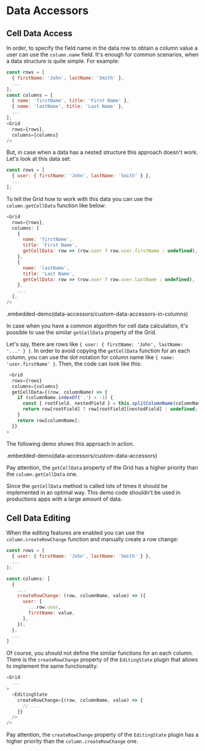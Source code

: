 # Data Accessors

## Cell Data Access

In order, to specify the field name in the data row to obtain a column value a user can use the `column.name` field. It's enough for common scenarios, when a data structure is quite simple. For example:

```js
const rows = [
  { firstName: 'John', lastName: 'Smith' },
  ...
];
const columns = [
  { name: 'firstName', title: 'First Name' },
  { name: 'lastName', title: 'Last Name' },
  ...
];
<Grid
  rows={rows},
  columns={columns}
/>
```

But, in case when a data has a nested structure this approach doesn't work. Let's look at this data set:

```js
const rows = [
  { user: { firstName: 'John', lastName: 'Smith' } },
  ...
];
```

To tell the Grid how to work with this data you can use the `column.getCellData` function like below:

```js
<Grid
  rows={rows},
  columns: [
    {
      name: 'firstName',
      title: 'First Name',
      getCellData: row => (row.user ? row.user.firstName : undefined),
    },
    {
      name: 'lastName',
      title: 'Last Name',
      getCellData: row => (row.user ? row.user.lastName : undefined),
    },
    ...
  ],
/>
```

.embedded-demo(data-accessors/custom-data-accessors-in-columns)

In case when you have a common algorithm for cell data calculation, it's possible to use the similar `getCellData` property of the Grid.

Let's say, there are rows like `{ user: { firstName: 'John', lastName: '...' } }`. In order to avoid copying the `getCellData` function for an each column, you can use the dot notation for column name like `{ name: 'user.firstName' }`. Then, the code can look like this:

```js
 <Grid
  rows={rows}
  columns={columns}
  getCellData={(row, columnName) => {
    if (columnName.indexOf('.') > -1) {
      const { rootField, nestedField } = this.splitColumnName(columnName);
      return row[rootField] ? row[rootField][nestedField] : undefined;
    }
    return row[columnName];
  }}
>
```

The following demo shows this approach in action.

.embedded-demo(data-accessors/custom-data-accessors)


Pay attention, the `getCellData` property of the Grid has a higher priority than the `column.getCellData` one.

Since the `getCellData` method is called lots of times it should be implemented in an optimal way. This demo code shouldn't be used in productions apps with a large amount of data.

## Cell Data Editing

 When the editing features are enabled you can use the `column.createRowChange` function and manually create a row change:

```js
const rows = [
  { user: { firstName: 'John', lastName: 'Smith' } },
  ...
];

const columns: [
  {
    ...
    createRowChange: (row, columnName, value) => ({
      user: {
        ...row.user,
        firstName: value,
      },
    }),
  },
  ...
]
```

Of course, you should not define the similar functions for an each column. There is the `createRowChange` property of the `EditingState` plugin that allows to implement the same functionality:

```js
<Grid
  ...
>
  <EditingState
    createRowChange={(row, columnName, value) => {
      // ...
    }}
  />
/>
```

Pay attention, the `createRowChange` property of the `EditingState` plugin has a higher priority than the `column.createRowChange` one.
